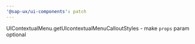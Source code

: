 ```yaml
---
'@sap-ux/ui-components': patch
---
```


UIContextualMenu.getUIcontextualMenuCalloutStyles - make `props` param optional
